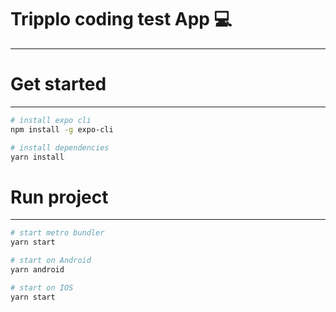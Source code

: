 # Tripplo coding test App 💻

---

# Get started

---

```sh
# install expo cli
npm install -g expo-cli

# install dependencies
yarn install
```

# Run project

---

```sh
# start metro bundler
yarn start

# start on Android
yarn android

# start on IOS
yarn start

```
